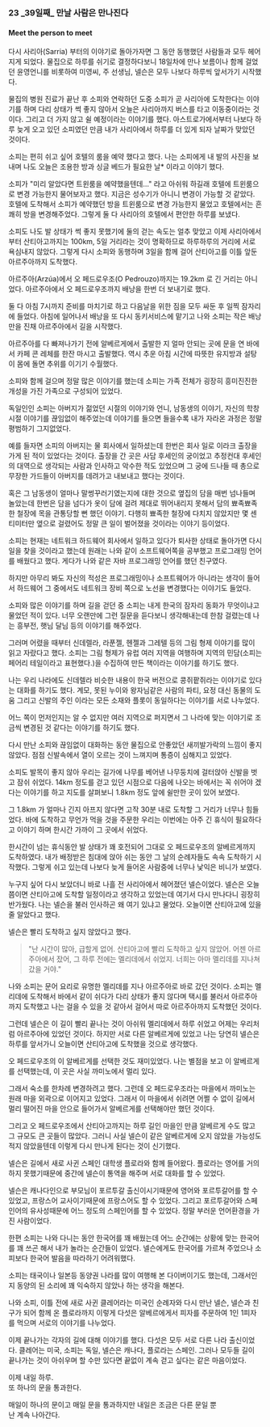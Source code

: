 ### 23 _39일째\_ 만날 사람은 만나진다
#### Meet the person to meet

다시 사리아(Sarria) 부터의 이야기로 돌아가자면 그 동안 동행했던 사람들과 모두 헤어지게 되었다.
물집으로 하루를 쉬기로 결정하다보니 18일차에 만나 보름이나 함께 걸었던 윤영언니를 비롯하여 미영씨, 주 선생님, 
넬슨은 모두 나보다 하루씩 앞서가기 시작했다. 

물집의 병원 진료가 끝난 후 소피와 연락하던 도중 
소피가 곧 사리아에 도착한다는 이야기를 하며 
다리 상태가 썩 좋지 않아서 오늘은 사리아까지 버스를 타고 이동중이라는 것이다.
그리고 더 가지 않고 쉴 예정이라는 이야기를 했다.
아스트로가에서부터 나보다 하루 늦게 오고 있던 소피였던 만큼 
내가 사리아에서 하루를 더 있게 되자 날짜가 맞았던 것이다.

소피는 편히 쉬고 싶어 호텔의 룸을 예약 했다고 했다.
나는 소피에게 내 발의 사진을 보내며 나도 오늘은 
조용한 방과 싱글 베드가 필요한 날* 이라고 이야기 했다.

소피가 "미리 알았다면 트윈룸을 예약했을텐데..." 라고 아쉬워 하길래
호텔에 트윈룸으로 변경 가능한지 물어보자고 했다.
지금은 성수기가 아니니 변경이 가능할 것 같았다. 
호텔에 도착해서 소피가 예약했던 방을 트윈룸으로 변경 가능한지 물었고 
호텔에서는 흔쾌히 방을 변경해주었다. 
그렇게 둘 다 사리아의 호텔에서 편안한 하루를 보냈다. 

소피도 나도 발 상태가 썩 좋지 못했기에 둘의 걷는 속도는 얼추 맞았고 
이제 사리아에서부터 산티아고까지는 100km, 5일 거리라는 것이 명확하므로 
하루하루의 거리에 서로 욕심내지 않았다.
그렇게 다시 소피와 동행하며 3일을 함께 걸어 산티아고를 이틀 앞둔 
아르주아까지 도착했다.

아르주아(Arzúa)에서 오 페드로우조(O Pedrouzo)까지는 19.2km 로 
긴 거리는 아니었다.
아르주아에서 오 페드로우조까지 배낭을 한번 더 보내기로 했다.

둘 다 아침 7시까지 준비를 마치기로 하고 
다음날을 위한 짐을 모두 싸둔 후 일찍 잠자리에 들었다.
아침에 일어나서 배낭을 또 다시 동키서비스에 맡기고
나와 소피는 작은 배낭만을 진채 아르주아에서 길을 시작했다.

아르주아를 다 빠져나가기 전에 알베르게에서 출발한 지 얼마 안되는
곳에 문을 연 바에서 카페 콘 레체를 한잔 마시고 출발했다.
역시 추운 아침 시간에 따뜻한 유지방과 설탕이 몸에 돌면 
추위를 이기기 수월했다.

소피와 함께 걸으며 정말 많은 이야기를 했는데 
소피는 가족 전체가 굉장히 흥미진진한 개성을 가진 가족으로 구성되어 있었다.

독일인인 소피는 아버지가 젊었던 시절의 이야기와 
언니, 남동생의 이야기, 자신의 학창시절 이야기를 끊임없이 해주었는데
이야기를 들으면 들을수록 내가 자라온 과정은 정말 평범하기 그지없었다.

예를 들자면 소피의 아버지는 물 회사에서 일하셨는데 
한번은 회사 일로 이라크 출장을 가게 된 적이 있었다는 것이다.
출장을 간 곳은 사담 후세인의 궁이었고 
추정컨대 후세인의 대역으로 생각되는 사람과 인사하고 악수한 적도 있었으며
그 궁에 드나들 때 총으로 무장한 가드들이 아버지를 데려가고 
내보내고 했다는 것이다.

혹은 그 남동생이 얼마나 말썽꾸러기였는지에 대한 것으로
옆집의 담을 매번 넘나들며 놀았는데 한번은 담을 넘다가 옷이 담에 걸려 
제대로 뛰어내리지 못해서 담의 뾰족뾰족한 철장에 목을 관통당할 뻔 했던 이야기.
다행히 뾰족한 철장에 다치지 않았지만 몇 센티미터만 옆으로 걸렸어도 
정말 큰 일이 벌어졌을 것이라는 이야기 등이었다.

소피는 현재는 네트워크 하드웨어 회사에서 일하고 있다가 
퇴사한 상태로 돌아가면 다시 일을 찾을 것이라고 했는데 
원래는 나와 같이 소프트웨어쪽을 공부했고 
프로그래밍 언어를 배웠다고 했다.
게다가 나와 같은 자바 프로그래밍 언어를 했던 친구였다.

하지만 아무리 봐도 자신의 적성은 프로그래밍이나 소프트웨어가 아니라는 생각이 들어서
하드웨어 그 중에서도 네트워크 장비 쪽으로 노선을 변경했다는 이야기도 들었다.

소피와 많은 이야기를 하며 길을 걷던 중 
소피는 내게 한국의 잠자리 동화가 무엇이냐고 물었던 적이 있다.
너무 오랜만에 그런 질문을 듣다보니 생각해내는데 한참 걸렸는데
나는 흥부전, 햇님 달님 등의 이야기를 해주었다.

그러며 어렸을 때부터 신데렐라, 라푼젤, 헨젤과 그레텔 등의 그림 형제 
이야기를 많이 읽고 자랐다고 했다. 
소피는 그림 형제가 유럽 여러 지역을 여행하며 지역의 
민담(소피는 페어리 테일이라고 표현했다.)을
수집하여 만든 책이라는 이야기를 하기도 했다.

나는 우리 나라에도 신데렐라 비슷한 내용이 
한국 버전으로 콩쥐팥쥐라는 이야기로 있다는 대화를 하기도 했다.
계모, 못된 누이와 왕자님같은 사람의 파티, 요정 대신 
동물의 도움 그리고 신발의 주인 이라는 
모든 소재와 플롯이 동일하다는 이야기를 서로 나누었다.

어느 쪽이 먼저인지는 알 수 없지만 여러 지역으로 퍼지면서 
그 나라에 맞는 이야기로 조금씩 변경된 것 같다는 이야기를 하기도 했다.

다시 만난 소피와 끊임없이 대화하는 동안 
물집으로 안좋았던 새끼발가락의 느낌이 좋지 않았다.
점점 신발속에서 열이 오르는 것이 느껴지며 통증이 심해지고 있었다.

소피도 발목이 좋지 않아 우리는 
길가에 나무를 베어낸 나무둥치에 걸터앉아 신발을 벗고 잠쉬 쉬었다. 
14km 정도를 걷고 있던 시점으로 다음에 나오는 바에서는
꼭 쉬어야 겠다는 이야기를 하고 지도를 살펴보니 
1.8km 정도 앞에 쉴만한 곳이 있어 보였다.

그 1.8km 가 얼마나 긴지 아프지 않다면 고작 30분 내로 
도착할 그 거리가 너무나 힘들었다.
바에 도착하고 무언가 먹을 것을 주문한 우리는 
이번에는 아주 긴 휴식이 필요하다고 이야기 하며 한시간 가까이 그 곳에서 쉬었다. 

한시간이 넘는 휴식동안 발 상태가 꽤 호전되어 
그대로 오 페드로우조의 알베르게까지 도착하였다.
내가 배정받은 침대에 앉아 쉬는 동안 
그 날의 순례자들도 속속 도착하기 시작했다. 
그렇게 쉬고 있는데 나보다 늦게 들어온 사람중에 너무나 낯익은 
비니가 보였다.

누구지 싶어 다시 보았더니 바로 나흘 전 사리아에서 헤어졌던 
넬슨이었다.
넬슨은 오늘쯤이면 산티아고에 도착할 일정이라고 생각하고 있었는데 
여기서 다시 만나다니 굉장히 반가웠다.
나는 넬슨을 불러 인사하곤 왜 여기 있냐고 물었다. 
오늘이면 산티아고에 있을 줄 알았다고 했다.

넬슨은 빨리 도착하고 싶지 않았다고 했다.

> "난 시간이 많아, 급할게 없어. 산티아고에 빨리 도착하고 싶지 않았어.
>  어젠 아르주아에서 잤어, 그 하루 전에는 멜리데에서 쉬었지.
>  너희는 아마 멜리데를 지나쳐 갔을 거야."

나와 소피는 문어 요리로 유명한 멜리데를 지나 아르주아로 바로 갔던 것이다.
소피는 멜리데에 도착해서 바에서 같이 쉬다가 
다리 상태가 좋지 않다며 택시를 불러서 아르주아까지 도착했고 
나는 걸을 수 있을 것 같아서 걸어서 따로 아르주아까지 도착했던 것이다.

그런데 넬슨은 이 길이 빨리 끝나는 것이 아쉬워 멜리데에서 하루 쉬었고
어제는 우리처럼 아르주아에 있었던 것이다. 하지만 서로 다른 알베르게에 있었고 
나는 당연히 넬슨은 하루를 앞서가니 오늘이면 산티아고에 도착했을 것으로 생각했다.

오 페드로우조의 이 알베르게를 선택한 것도 재미있었다.
나는 별점을 보고 이 알베르게를 선택했는데, 이 곳은 사실 
까미노에서 멀리 있다.

그래서 숙소를 한차례 변경하려고 했다.
그런데 오 페드로우조라는 마을에서 까미노는 원래 마을 외곽으로 
이어지고 있었다. 그래서 이 마을에서 쉬려면 
어쩔 수 없이 길에서 멀리 떨어진 마을 안으로 들어가서 
알베르게를 선택해야만 했던 것이다.

그리고 오 페드로우조에서 산티아고까지는 하루 길인 마을인 만큼
알베르게 수도 많고 그 규모도 큰 곳들이 많았다. 
그러니 사실 넬슨이 같은 알베르게에 오지 않았을 가능성도 
적지 않았을텐데 이렇게 다시 만나게 된다는 것이 신기했다.

넬슨은 길에서 새로 사귄 스페인 대학생 플로라와 함께 들어왔다.
플로라는 영어를 거의 하지 못했기때문에 
중간에 넬슨이 통역을 해주며 서로 대화를 할 수 있었다.

넬슨은 캐나다인으로 부모님이 포르투갈 출신이시기때문에 
영어와 포르투갈어를 할 수 있었고, 프랑스어 교사이기때문에 
프랑스어도 할 수 있었다.
그리고 포르투갈어와 스페인어의 유사성때문에 
어느 정도의 스페인어를 할 수 있었다. 
정말 부러운 언어환경을 가진 사람이었다.

한편 소피는 나와 다니는 동안 한국어를 꽤 배웠는데 
어느 순간에는 상황에 맞는 한국어를 꽤 쓰곤 해서 
내가 놀라는 순간들이 있었다. 
넬슨에게도 한국어를 가르쳐 주었으나 소피보다 
한국어 발음을 따라하기 어려워했다. 

소피는 태국이나 일본등 동양권 나라를 많이 여행해 본 다이버이기도 했는데, 
그래서인지 동양의 된 소리에 꽤 익숙하지 않았나 하는 생각을 해본다. 

나와 소피, 이틀 전에 새로 사귄 클레어라는 미국인 순례자와 
다시 만난 넬슨, 넬슨과 친구가 되어 함께 온 플로라까지 
이렇게 다섯은 알베르에게서 피자를 주문하여 1인 1피자를 먹으며 
서로의 이야기를 나누었다.

이제 끝나가는 각자의 길에 대해 이야기를 했다.
다섯은 모두 서로 다른 나라 출신이었다.
클레어는 미국, 소피는 독일, 넬슨은 캐나다, 플로라는 스페인.
그러나 모두들 길이 끝나가는 것이 아쉬우며 할 수만 있다면 끝없이 계속 
걷고 싶다는 같은 마음이었다.

이제 내일 하루.  
또 하나의 문을 통과한다.

매일이 하나의 문이고 매일 문을 통과하지만 
내일은 조금은 다른 문일 뿐  
난 계속 나아간다.